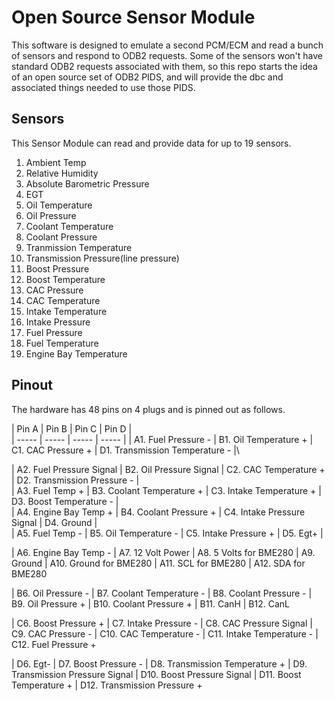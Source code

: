 # Open Source Sensor Module

This software is designed to emulate a second PCM/ECM and read a bunch of sensors and respond to ODB2 requests. Some of the sensors won't have standard ODB2 requests associated with them, so this repo starts the idea of an open source set of ODB2 PIDS, and will provide the dbc and associated things needed to use those PIDS.

## Sensors

This Sensor Module can read and provide data for up to 19 sensors.

1. Ambient Temp
2. Relative Humidity
3. Absolute Barometric Pressure
4. EGT
5. Oil Temperature
6. Oil Pressure
7. Coolant Temperature
8. Coolant Pressure
9. Tranmission Temperature
10. Transmission Pressure(line pressure)
11. Boost Pressure
12. Boost Temperature
13. CAC Pressure
14. CAC Temperature
15. Intake Temperature
16. Intake Pressure
17. Fuel Pressure
18. Fuel Temperature
19. Engine Bay Temperature

## Pinout

The hardware has 48 pins on 4 plugs and is pinned out as follows.

| Pin A | Pin B | Pin C | Pin D |\
| ----- | ----- | ----- | ----- |
| A1. Fuel Pressure - | B1. Oil Temperature + | C1. CAC Pressure + | D1. Transmission Temperature - |\

| A2. Fuel Pressure Signal | B2. Oil Pressure Signal | C2. CAC Temperature + | D2. Transmission Pressure - |\
| A3. Fuel Temp + | B3. Coolant Temperature + | C3. Intake Temperature + | D3. Boost Temperature - |\
| A4. Engine Bay Temp + | B4. Coolant Pressure + | C4. Intake Pressure Signal | D4. Ground |\
| A5. Fuel Temp - | B5. Oil Temperature - | C5. Intake Pressure + | D5. Egt+ |

| A6. Engine Bay Temp -
| A7. 12 Volt Power
| A8. 5 Volts for BME280
| A9. Ground
| A10. Ground for BME280
| A11. SCL for BME280
| A12. SDA for BME280



| B6. Oil Pressure -
| B7. Coolant Temperature -
| B8. Coolant Pressure -
| B9. Oil Pressure +
| B10. Coolant Pressure +
| B11. CanH
| B12. CanL



| C6. Boost Pressure +
| C7. Intake Pressure -
| C8. CAC Pressure Signal
| C9. CAC Pressure -
| C10. CAC Temperature -
| C11. Intake Temperature -
| C12. Fuel Pressure +



| D6. Egt-
| D7. Boost Pressure -
| D8. Transmission Temperature +
| D9. Transmission Pressure Signal
| D10. Boost Pressure Signal
| D11. Boost Temperature +
| D12. Transmission Pressure +


